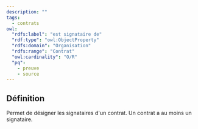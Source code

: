 ```yaml
---
description: ""
tags:
  - contrats
owl:
  "rdfs:label": "est signataire de"
  "rdf:type": "owl:ObjectProperty"
  "rdfs:domain": "Organisation"
  "rdfs:range": "Contrat"
  "owl:cardinality": "O/R"
  "pq":
    - preuve
    - source
---
```


<OntologyTable frontMatter={frontMatter}/>

## Définition

Permet de désigner les signataires d'un contrat. Un contrat a au moins un signataire.
